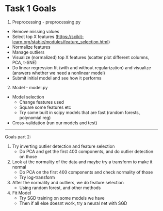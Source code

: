 Task 1 Goals
=========

1. Preprocessing - preprocessing.py

 * Remove missing values
 * Select top X features (https://scikit-learn.org/stable/modules/feature_selection.html)
 * Normalize features
 * Manage outliers
 * Visualize (normalized) top X features (scatter plot different columns, PCA, t-SNE)
 * Do linear regression fit (with and without regularization) and visualize (answers whether we need a nonlinear model)
 * Submit initial model and see how it performs

2. Model - model.py
 * Model selection
     - Change features used
     - Square some features etc
     - Try some built in scipy models that are fast (random forests, polynomial reg)
 * Cross-validation (run our models and test)


---------------------

Goals part 2:

1. Try inverting outlier detection and feature selection
   * Do PCA and get the first 400 components, and do outlier detection on those
2. Look at the normality of the data and maybe try a transform to make it normal
   * Do PCA on the first 400 components and check normality of those
   * Try log-transform
3. After the normality and outliers, we do feature selection
   * Using random forest, and other methods
4. Fit Model
   * Try SGD training on some models we have
   * Then if all else doesnt work, try a neural net with SGD
